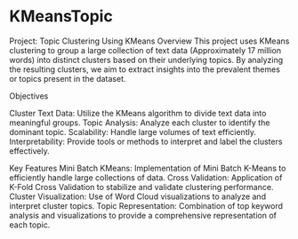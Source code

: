 # KMeansTopic

Project: Topic Clustering Using KMeans
Overview
This project uses KMeans clustering to group a large collection of text data (Approximately 17 million words) into distinct clusters based on their underlying topics. By analyzing the resulting clusters, we aim to extract insights into the prevalent themes or topics present in the dataset.

Objectives

Cluster Text Data: Utilize the KMeans algorithm to divide text data into meaningful groups.
Topic Analysis: Analyze each cluster to identify the dominant topic.
Scalability: Handle large volumes of text efficiently.
Interpretability: Provide tools or methods to interpret and label the clusters effectively.

Key Features
Mini Batch KMeans: Implementation of Mini Batch K-Means to efficiently handle large collections of data.
Cross Validation: Application of K-Fold Cross Validation to stabilize and validate clustering performance.
Cluster Visualization: Use of Word Cloud visualizations to analyze and interpret cluster topics.
Topic Representation: Combination of top keyword analysis and visualizations to provide a comprehensive representation of each topic.
